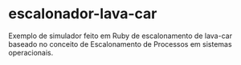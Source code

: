 escalonador-lava-car
====================

Exemplo de simulador feito em Ruby de escalonamento de lava-car baseado no conceito de Escalonamento de Processos em sistemas operacionais.
